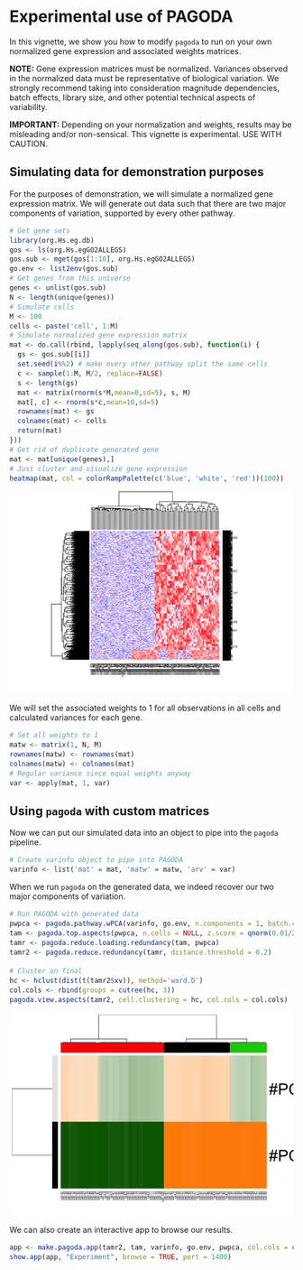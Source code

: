 Experimental use of PAGODA
==========================

In this vignette, we show you how to modify `pagoda` to run on your own normalized gene expression and associated weights matrices.

**NOTE:** Gene expression matrices must be normalized. Variances observed in the normalized data must be representative of biological variation. We strongly recommend taking into consideration magnitude dependencies, batch effects, library size, and other potential technical aspects of variability.

**IMPORTANT:** Depending on your normalization and weights, results may be misleading and/or non-sensical. This vignette is experimental. USE WITH CAUTION.

Simulating data for demonstration purposes
------------------------------------------

For the purposes of demonstration, we will simulate a normalized gene expression matrix. We will generate out data such that there are two major components of variation, supported by every other pathway.

``` r
# Get gene sets
library(org.Hs.eg.db)
gos <- ls(org.Hs.egGO2ALLEGS)
gos.sub <- mget(gos[1:10], org.Hs.egGO2ALLEGS)
go.env <- list2env(gos.sub)
# Get genes from this universe
genes <- unlist(gos.sub)
N <- length(unique(genes))
# Simulate cells
M <- 100
cells <- paste('cell', 1:M)
# Simulate normalized gene expression matrix
mat <- do.call(rbind, lapply(seq_along(gos.sub), function(i) {
  gs <- gos.sub[[i]]
  set.seed(i%%2) # make every other pathway split the same cells
  c <- sample(1:M, M/2, replace=FALSE) 
  s <- length(gs)
  mat <- matrix(rnorm(s*M,mean=0,sd=5), s, M)
  mat[, c] <- rnorm(s*c,mean=10,sd=5)
  rownames(mat) <- gs
  colnames(mat) <- cells
  return(mat)
}))
# Get rid of duplicate generated gene
mat <- mat[unique(genes),]
# Just cluster and visualize gene expression
heatmap(mat, col = colorRampPalette(c('blue', 'white', 'red'))(100))
```

![](figures/experimental-data-1.png)

We will set the associated weights to 1 for all observations in all cells and calculated variances for each gene.

``` r
# Set all weights to 1
matw <- matrix(1, N, M)
rownames(matw) <- rownames(mat)
colnames(matw) <- colnames(mat)
# Regular variance since equal weights anyway
var <- apply(mat, 1, var)
```

Using `pagoda` with custom matrices
-----------------------------------

Now we can put our simulated data into an object to pipe into the `pagoda` pipeline.

``` r
# Create varinfo object to pipe into PAGODA
varinfo <- list('mat' = mat, 'matw' = matw, 'arv' = var)
```

When we run `pagoda` on the generated data, we indeed recover our two major components of variation.

``` r
# Run PAGODA with generated data
pwpca <- pagoda.pathway.wPCA(varinfo, go.env, n.components = 1, batch.center = FALSE, verbose = 1)
tam <- pagoda.top.aspects(pwpca, n.cells = NULL, z.score = qnorm(0.01/2, lower.tail = FALSE))
tamr <- pagoda.reduce.loading.redundancy(tam, pwpca)
tamr2 <- pagoda.reduce.redundancy(tamr, distance.threshold = 0.2)

# Cluster on final
hc <- hclust(dist(t(tamr2$xv)), method='ward.D')
col.cols <- rbind(groups = cutree(hc, 3))
pagoda.view.aspects(tamr2, cell.clustering = hc, col.cols = col.cols)
```

![](figures/experimental-pagoda-1.png)

We can also create an interactive app to browse our results.

``` r
app <- make.pagoda.app(tamr2, tam, varinfo, go.env, pwpca, col.cols = col.cols, cell.clustering = hc, title = "Experiment")
show.app(app, "Experiment", browse = TRUE, port = 1400)  
```
